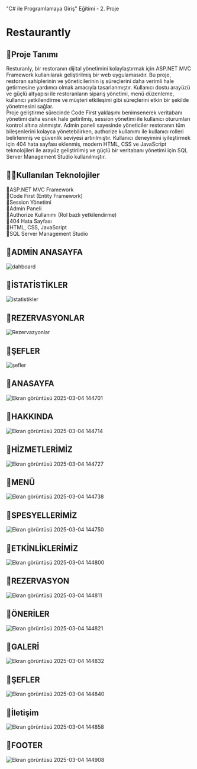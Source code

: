 "C# ile Programlamaya Giriş" Eğitimi - 2. Proje
# Restaurantly
## 🌙Proje Tanımı
Resturanly, bir restoranın dijital yönetimini kolaylaştırmak için ASP.NET MVC Framework kullanılarak geliştirilmiş bir web uygulamasıdır. Bu proje, restoran sahiplerinin ve yöneticilerinin iş süreçlerini daha verimli hale getirmesine yardımcı olmak amacıyla tasarlanmıştır. Kullanıcı dostu arayüzü ve güçlü altyapısı ile restoranların sipariş yönetimi, menü düzenleme, kullanıcı yetkilendirme ve müşteri etkileşimi gibi süreçlerini etkin bir şekilde yönetmesini sağlar.
<br/>
Proje geliştirme sürecinde Code First yaklaşımı benimsenerek veritabanı yönetimi daha esnek hale getirilmiş, session yönetimi ile kullanıcı oturumları kontrol altına alınmıştır. Admin paneli sayesinde yöneticiler restoranın tüm bileşenlerini kolayca yönetebilirken, authorize kullanımı ile kullanıcı rolleri belirlenmiş ve güvenlik seviyesi artırılmıştır. Kullanıcı deneyimini iyileştirmek için 404 hata sayfası eklenmiş, modern HTML, CSS ve JavaScript teknolojileri ile arayüz geliştirilmiş ve güçlü bir veritabanı yönetimi için SQL Server Management Studio kullanılmıştır.
<br/>
## 🧑‍💻Kullanılan Teknolojiler
📕ASP.NET MVC Framework
<br/>
📕Code First (Entity Framework)
<br/>
📕Session Yönetimi
<br/>
📕Admin Paneli
<br/>
📕Authorize Kullanımı (Rol bazlı yetkilendirme)
<br/>
📕404 Hata Sayfası
<br/>
📕HTML, CSS, JavaScript
<br/>
📕SQL Server Management Studio
<br/>
## 🌙ADMİN ANASAYFA
![dahboard](https://github.com/user-attachments/assets/0f471151-c964-41da-9f6b-b8fbce8ceb8c)
<br/>
## 🌙İSTATİSTİKLER
![istatistikler](https://github.com/user-attachments/assets/85da7533-4c35-4984-804b-ca1f18b17f66)
<br/>
## 🌙REZERVASYONLAR
![Rezervazyonlar](https://github.com/user-attachments/assets/00b9318f-031d-4a3e-8c82-37d28abbed72)
<br/>
## 🌙ŞEFLER
![şefler](https://github.com/user-attachments/assets/e71cd53c-3aee-4038-bcd3-a471d54ceace)


## 🌙ANASAYFA
![Ekran görüntüsü 2025-03-04 144701](https://github.com/user-attachments/assets/b72b06e7-43d9-4170-a7d0-918a540f06a1)
<br/>
## 🌙HAKKINDA
![Ekran görüntüsü 2025-03-04 144714](https://github.com/user-attachments/assets/7411129f-0708-4368-8907-04ce2d0b608d)
<br/>
## 🌙HİZMETLERİMİZ
![Ekran görüntüsü 2025-03-04 144727](https://github.com/user-attachments/assets/8e04b0b3-1386-41e4-a785-849f7b329795)
<br/>
## 🌙MENÜ
![Ekran görüntüsü 2025-03-04 144738](https://github.com/user-attachments/assets/5031b9d3-e14d-4fdc-b222-fdd7ee58a1e2)
<br/>
## 🌙SPESYELLERİMİZ
![Ekran görüntüsü 2025-03-04 144750](https://github.com/user-attachments/assets/3042c005-1d02-4074-9a31-16295189a24c)
<br/>
## 🌙ETKİNLİKLERİMİZ
![Ekran görüntüsü 2025-03-04 144800](https://github.com/user-attachments/assets/dbc07266-0a5d-4c3a-a15a-78024d8c2a11)
<br/>
## 🌙REZERVASYON
![Ekran görüntüsü 2025-03-04 144811](https://github.com/user-attachments/assets/6fa73064-f488-4f0a-96cb-ceff34bb141c)
## 🌙ÖNERİLER
![Ekran görüntüsü 2025-03-04 144821](https://github.com/user-attachments/assets/f030c03a-0f55-4170-8183-04c4903227c9)
<br/>
## 🌙GALERİ
![Ekran görüntüsü 2025-03-04 144832](https://github.com/user-attachments/assets/a5148139-21c1-49fd-a05c-7152f014b41f)
<br/>
## 🌙ŞEFLER
![Ekran görüntüsü 2025-03-04 144840](https://github.com/user-attachments/assets/59325812-dde0-4e9f-822b-09d4024944a5)
<br/>
## 🌙İletişim
![Ekran görüntüsü 2025-03-04 144858](https://github.com/user-attachments/assets/86f8e412-0a39-4099-8b1d-a36dc7e19873)
<br/>
## 🌙FOOTER
![Ekran görüntüsü 2025-03-04 144908](https://github.com/user-attachments/assets/e26d79d5-14c9-4e3c-bf94-969669d833e2)














